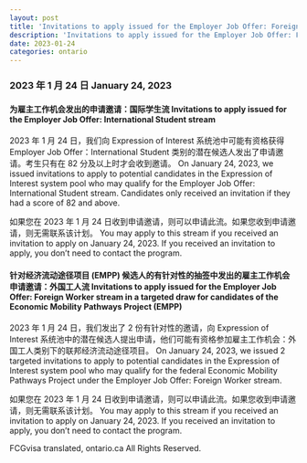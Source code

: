 ```yaml
---
layout: post
title: 'Invitations to apply issued for the Employer Job Offer: Foreign Worker stream in a targeted draw for candidates of the Economic Mobility Pathways Project (EMPP)'
description: 'Invitations to apply issued for the Employer Job Offer: Foreign Worker stream in a targeted draw for candidates of the Economic Mobility Pathways Project (EMPP)'
date: 2023-01-24
categories: ontario
---
```


### 2023 年 1 月 24 日	January 24, 2023

#### 为雇主工作机会发出的申请邀请：国际学生流	Invitations to apply issued for the Employer Job Offer: International Student stream

2023 年 1 月 24 日，我们向 Expression of Interest 系统池中可能有资格获得 Employer Job Offer：International Student 类别的潜在候选人发出了申请邀请。考生只有在 82 分及以上时才会收到邀请。	On January 24, 2023, we issued invitations to apply to potential candidates in the Expression of Interest system pool who may qualify for the Employer Job Offer: International Student stream. Candidates only received an invitation if they had a score of 82 and above.

如果您在 2023 年 1 月 24 日收到申请邀请，则可以申请此流。如果您收到申请邀请，则无需联系该计划。	You may apply to this stream if you received an invitation to apply on January 24, 2023. If you received an invitation to apply, you don’t need to contact the program.

#### 针对经济流动途径项目 (EMPP) 候选人的有针对性的抽签中发出的雇主工作机会申请邀请：外国工人流	Invitations to apply issued for the Employer Job Offer: Foreign Worker stream in a targeted draw for candidates of the Economic Mobility Pathways Project (EMPP)

2023 年 1 月 24 日，我们发出了 2 份有针对性的邀请，向 Expression of Interest 系统池中的潜在候选人提出申请，他们可能有资格参加雇主工作机会：外国工人类别下的联邦经济流动途径项目。	On January 24, 2023, we issued 2 targeted invitations to apply to potential candidates in the Expression of Interest system pool who may qualify for the federal Economic Mobility Pathways Project under the Employer Job Offer: Foreign Worker stream.

如果您在 2023 年 1 月 24 日收到申请邀请，则可以申请此流。如果您收到申请邀请，则无需联系该计划。	You may apply to this stream if you received an invitation to apply on January 24, 2023. If you received an invitation to apply, you don’t need to contact the program.

FCGvisa translated, ontario.ca All Rights Reserved.
